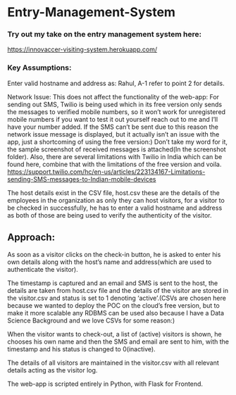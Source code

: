 # Entry-Management-System

### Try out my take on the entry management system here: 
https://innovaccer-visiting-system.herokuapp.com/

### Key Assumptions:
Enter valid hostname and address as: Rahul, A-1 refer to point 2 for details.


Network Issue: This does not affect the functionality of the web-app: For sending out SMS, Twilio is being used which in its free version only sends the messages to verified mobile numbers, so it won’t work for unregistered mobile numbers if you want to test it out yourself reach out to me and I’ll have your number added. If the SMS can’t be sent due to this reason the network issue message is displayed, but it actually isn’t an issue with the app, just a shortcoming of using the free version:) Don’t take my word for it, the sample screenshot of received messages is attached(In the screenshot folder). Also, there are several limitations with Twilio in India which can be found here, combine that with the limitations of the free version and voila.
https://support.twilio.com/hc/en-us/articles/223134167-Limitations-sending-SMS-messages-to-Indian-mobile-devices

The host details exist in the CSV file, host.csv these are the details of the employees in the organization as only they can host visitors, for a visitor to be checked in successfully, he has to enter a valid hostname and address as both of those are being used to verify the authenticity of the visitor.

## Approach:
As soon as a visitor clicks on the check-in button, he is asked to enter his own details along with the host’s name and address(which are used to authenticate the visitor). 

The timestamp is captured and an email and SMS is sent to the host, the details are taken from host.csv file and the details of the visitor are stored in the visitor.csv and status is set to 1 denoting ‘active’.(CSVs are chosen here because we wanted to deploy the POC on the cloud’s free version, but to make it more scalable any RDBMS can be used also because I have a Data Science Background and we love CSVs for some reason:)

When the visitor wants to check-out, a list of (active) visitors is shown, he chooses his own name and then the SMS and email are sent to him, with the timestamp and his status is changed to 0(inactive).

The details of all visitors are maintained in the visitor.csv with all relevant details acting as the visitor log.

The web-app is scripted entirely in Python, with Flask for Frontend.
